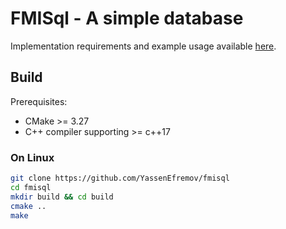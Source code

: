 # FMISql - A simple database

Implementation requirements and example usage available [here](https://docs.google.com/document/d/1TgnkC27A_B_HnXl2iPVnToyrJBNiZZPaQ2InTJw4JPM/edit?tab=t.0#heading=h.xvust0v3a0ap).

## Build

Prerequisites:
- CMake >= 3.27
- C++ compiler supporting >= c++17

### On Linux

```sh
git clone https://github.com/YassenEfremov/fmisql
cd fmisql
mkdir build && cd build
cmake ..
make
```
